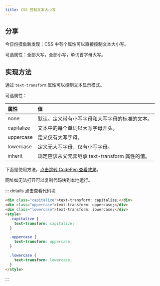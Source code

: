 ```yaml
---
title: CSS 控制文本大小写
---
```


## 分享

今日份摸鱼新发现：CSS 中有个属性可以直接控制文本大小写。

可选属性：全部大写，全部小写，单词首字母大写。

## 实现方法

通过 `text-transform` 属性可以控制文本显示模式。

可选属性：

| 属性       | 值                                             |
|:-----------|:-----------------------------------------------|
| none       | 默认。定义带有小写字母和大写字母的标准的文本。 |
| capitalize | 文本中的每个单词以大写字母开头。               |
| uppercase  | 定义仅有大写字母。                             |
| lowercase  | 定义无大写字母，仅有小写字母。                 |
| inherit    | 规定应该从父元素继承 text-transform 属性的值。 |

下面是使用方法，[点击跳转 CodePen 查看效果](https://codepen.io/ares-chang/pen/mdWZoLo)。

网址如无法打开可以复制代码块到本地运行。

::: details 点击查看代码块
```html
<div class="capitalize">text-transform: capitalize;</div>
<div class="uppercase">text-transform: uppercase;</div>
<div class="lowercase">text-transform: lowercase;</div>
<style>
  .capitalize {
    text-transform: capitalize;
  }

  .uppercase {
    text-transform: uppercase;
  }

  .lowercase {
    text-transform: lowercase;
  }
</style>
```
:::
